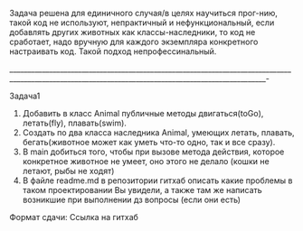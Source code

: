 Задача решена для единичного случая/в целях научиться прог-нию, такой код не используют, непрактичный и нефункциональный, если добавлять других животных как классы-наследники, то код не сработает, надо вручную для каждого экземпляра конкретного настраивать код. Такой подход непрофессинальный.


_____________________________________________________________________________________________________________________________________________________-

Задача1

1) Добавить в класс Animal публичные методы двигаться(toGo), летать(fly), плавать(swim).
2) Создать по два класса
наследника Animal, умеющих летать, плавать, бегать(животное может как уметь что-то одно, так и все сразу).
3) В main добиться того, чтобы при вызове метода действия, которое конкретное животное не умеет, оно этого не делало (кошки не летают, рыбы не ходят)
4) В файле readme.md в репозитории гитхаб описать
какие проблемы в таком проектировании Вы увидели,
а также там же написать возникшие при выполнении дз вопросы
(если они есть)

Формат сдачи:
Ссылка на гитхаб

